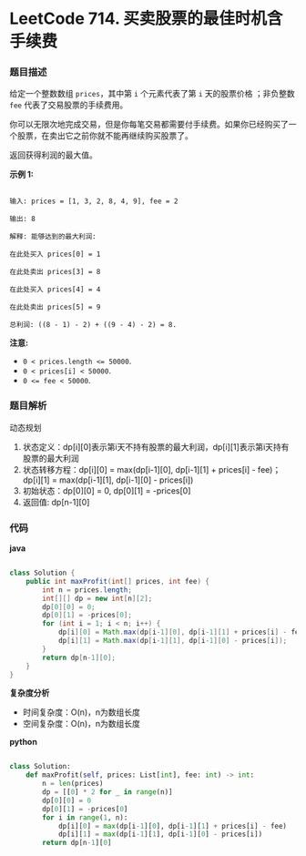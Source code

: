 # LeetCode 714. 买卖股票的最佳时机含手续费

### 题目描述

给定一个整数数组 `prices`，其中第 `i` 个元素代表了第 `i` 天的股票价格 ；非负整数 `fee` 代表了交易股票的手续费用。

你可以无限次地完成交易，但是你每笔交易都需要付手续费。如果你已经购买了一个股票，在卖出它之前你就不能再继续购买股票了。

返回获得利润的最大值。

**示例 1:**

```

输入: prices = [1, 3, 2, 8, 4, 9], fee = 2

输出: 8

解释: 能够达到的最大利润:

在此处买入 prices[0] = 1

在此处卖出 prices[3] = 8

在此处买入 prices[4] = 4

在此处卖出 prices[5] = 9

总利润: ((8 - 1) - 2) + ((9 - 4) - 2) = 8.

```

**注意:**

- `0 < prices.length <= 50000`.
- `0 < prices[i] < 50000`.
- `0 <= fee < 50000`.

### 题目解析

动态规划

1. 状态定义：dp[i][0]表示第i天不持有股票的最大利润，dp[i][1]表示第i天持有股票的最大利润
2. 状态转移方程：dp[i][0] = max(dp[i-1][0], dp[i-1][1] + prices[i] - fee)；dp[i][1] = max(dp[i-1][1], dp[i-1][0] - prices[i])
3. 初始状态：dp[0][0] = 0, dp[0][1] = -prices[0]
4. 返回值: dp[n-1][0]

### 代码

**java**

```java

class Solution {
    public int maxProfit(int[] prices, int fee) {
        int n = prices.length;
        int[][] dp = new int[n][2];
        dp[0][0] = 0;
        dp[0][1] = -prices[0];
        for (int i = 1; i < n; i++) {
            dp[i][0] = Math.max(dp[i-1][0], dp[i-1][1] + prices[i] - fee);
            dp[i][1] = Math.max(dp[i-1][1], dp[i-1][0] - prices[i]);
        }
        return dp[n-1][0];
    }
}

```

**复杂度分析**

- 时间复杂度：O(n)，n为数组长度
- 空间复杂度：O(n)，n为数组长度

**python**

```python

class Solution:
    def maxProfit(self, prices: List[int], fee: int) -> int:
        n = len(prices)
        dp = [[0] * 2 for _ in range(n)]
        dp[0][0] = 0
        dp[0][1] = -prices[0]
        for i in range(1, n):
            dp[i][0] = max(dp[i-1][0], dp[i-1][1] + prices[i] - fee)
            dp[i][1] = max(dp[i-1][1], dp[i-1][0] - prices[i])
        return dp[n-1][0]
```
